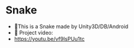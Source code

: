 # Snake

- 👀This is a Snake made by Unity3D/DB/Android
- 👀 Project video:
- https://youtu.be/vf9lsPUu1tc
